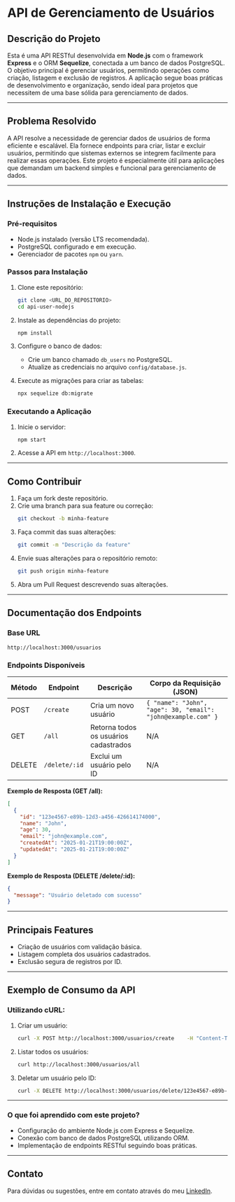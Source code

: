 # API de Gerenciamento de Usuários

## **Descrição do Projeto**
Esta é uma API RESTful desenvolvida em **Node.js** com o framework **Express** e o ORM **Sequelize**, conectada a um banco de dados PostgreSQL. O objetivo principal é gerenciar usuários, permitindo operações como criação, listagem e exclusão de registros. A aplicação segue boas práticas de desenvolvimento e organização, sendo ideal para projetos que necessitem de uma base sólida para gerenciamento de dados.

---

## **Problema Resolvido**
A API resolve a necessidade de gerenciar dados de usuários de forma eficiente e escalável. Ela fornece endpoints para criar, listar e excluir usuários, permitindo que sistemas externos se integrem facilmente para realizar essas operações. Este projeto é especialmente útil para aplicações que demandam um backend simples e funcional para gerenciamento de dados.

---

## **Instruções de Instalação e Execução**

### **Pré-requisitos**
- Node.js instalado (versão LTS recomendada).
- PostgreSQL configurado e em execução.
- Gerenciador de pacotes `npm` ou `yarn`.

### **Passos para Instalação**
1. Clone este repositório:
   ```bash
   git clone <URL_DO_REPOSITORIO>
   cd api-user-nodejs
   ```

2. Instale as dependências do projeto:
   ```bash
   npm install
   ```

3. Configure o banco de dados:
    - Crie um banco chamado `db_users` no PostgreSQL.
    - Atualize as credenciais no arquivo `config/database.js`.

4. Execute as migrações para criar as tabelas:
   ```bash
   npx sequelize db:migrate
   ```

### **Executando a Aplicação**
1. Inicie o servidor:
   ```bash
   npm start
   ```

2. Acesse a API em `http://localhost:3000`.

---

## **Como Contribuir**
1. Faça um fork deste repositório.
2. Crie uma branch para sua feature ou correção:
   ```bash
   git checkout -b minha-feature
   ```
3. Faça commit das suas alterações:
   ```bash
   git commit -m "Descrição da feature"
   ```
4. Envie suas alterações para o repositório remoto:
   ```bash
   git push origin minha-feature
   ```
5. Abra um Pull Request descrevendo suas alterações.

---

## **Documentação dos Endpoints**

### **Base URL**
`http://localhost:3000/usuarios`

### **Endpoints Disponíveis**

| Método | Endpoint         | Descrição                              | Corpo da Requisição (JSON)                     |
|--------|------------------|----------------------------------------|-----------------------------------------------|
| POST   | `/create`        | Cria um novo usuário                  | `{ "name": "John", "age": 30, "email": "john@example.com" }` |
| GET    | `/all`           | Retorna todos os usuários cadastrados | N/A                                           |
| DELETE | `/delete/:id`    | Exclui um usuário pelo ID             | N/A                                           |

**Exemplo de Resposta (GET /all):**
```json
[
  {
    "id": "123e4567-e89b-12d3-a456-426614174000",
    "name": "John",
    "age": 30,
    "email": "john@example.com",
    "createdAt": "2025-01-21T19:00:00Z",
    "updatedAt": "2025-01-21T19:00:00Z"
  }
]
```

**Exemplo de Resposta (DELETE /delete/:id):**
```json
{
  "message": "Usuário deletado com sucesso"
}
```

---

## **Principais Features**
- Criação de usuários com validação básica.
- Listagem completa dos usuários cadastrados.
- Exclusão segura de registros por ID.

---

## **Exemplo de Consumo da API**

### Utilizando cURL:

1. Criar um usuário:
   ```bash
   curl -X POST http://localhost:3000/usuarios/create    -H "Content-Type: application/json"    -d '{"name":"John","age":30,"email":"john@example.com"}'
   ```

2. Listar todos os usuários:
   ```bash
   curl http://localhost:3000/usuarios/all
   ```

3. Deletar um usuário pelo ID:
   ```bash
   curl -X DELETE http://localhost:3000/usuarios/delete/123e4567-e89b-12d3-a456-426614174000
   ```

---

### O que foi aprendido com este projeto?
- Configuração do ambiente Node.js com Express e Sequelize.
- Conexão com banco de dados PostgreSQL utilizando ORM.
- Implementação de endpoints RESTful seguindo boas práticas.

---

## Contato

Para dúvidas ou sugestões, entre em contato através do meu [LinkedIn](https://www.linkedin.com/in/eduardoramiro).